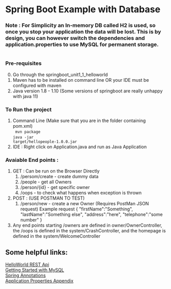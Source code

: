 # Spring Boot Example with Database

### Note : For Simplicity an In-memory DB called H2 is used, so once you stop your application the data will be lost. This is by design, you can however switch the dependencies and application.properties to use MySQL for permanent storage.
#

### Pre-requisites

0. Go through the springboot_unit1_1_helloworld
1. Maven has to be installed on command line OR your IDE must be configured with maven
2. Java version 1.8 - 1.10 (Some versions of springboot are really unhappy with java 11)

### To Run the project 
1. Command Line (Make sure that you are in the folder containing pom.xml)</br>
<code> mvn package</code></br>
<code>java -jar target/hellopeople-1.0.0.jar</code>
2. IDE : Right click on Application.java and run as Java Application

### Avaiable End points : 
1. GET : Can be run on the Browser Directly
    1. /persom/create - create dummy data
    2. /people - get all Owners 
    3. /person/{id} - get specific owner
    4. /oops - to check what happens when exception is thrown  
2. POST :  (USE POSTMAN TO TEST)
    1. /person/new - create a new Owner (Requires PostMan JSON request) Example request { "firstName":"Something", "lastName":"Something else", "address":"here", "telephone":"some number" } </br>
6. Any end points starting /owners are defined in owner/OwnerController, the /oops is defined in the system/CrashController, and the homepage is defined in the system/WelcomeController

## Some helpful links:
[HelloWorld REST Api](https://spring.io/guides/gs/rest-service/)   
[Getting Started with MySQL](https://spring.io/guides/gs/accessing-data-mysql/)   
[Spring Annotations](https://docs.spring.io/spring-boot/docs/current/reference/htmlsingle/)   
[Application Properties Appendix](https://docs.spring.io/spring-boot/docs/current/reference/html/common-application-properties.html)   

